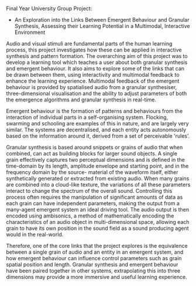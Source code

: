 Final Year University Group Project:

- An Exploration into the Links Between Emergent Behaviour and Granular Synthesis, Assessing their Learning Potential in a Multimodal, Interactive Environment

Audio and visual stimuli are fundamental parts of the human learning process, this project investigates how these can be applied in interactive synthesis and pattern formation. The overarching aim of this project was to develop a learning tool which teaches a user about both granular synthesis and emergent behaviour. It also aims to explore some of the links that can be drawn between them, using interactivity and multimodal feedback to enhance the learning experience. Multimodal feedback of the emergent behaviour is provided by spatialised audio from a granular synthesiser, three-dimensional visualisation and the ability to adjust parameters of both the emergence algorithms and granular synthesis in real-time.

Emergent behaviour is the formation of patterns and behaviours from the interaction of individual parts in a self-organising system. Flocking, swarming and schooling are examples of this in nature, and are largely very similar. The systems are decentralised, and each entity acts autonomously based on the information around it, derived from a set of perceivable 'rules’.

Granular synthesis is based around snippets or grains of audio that when combined, can act as building blocks for larger sound objects. A single grain effectively captures two perceptual dimensions and is defined in the time-domain by its length, amplitude envelope and starting point, and in the frequency domain by the source- material of the waveform itself, either synthetically generated or extracted from existing audio. When many grains are combined into a cloud-like texture, the variations of all these parameters interact to change the spectrum of the overall sound. Controlling this process often requires the manipulation of significant amounts of data as each grain can have independent parameters, making the output from a many-agent emergent system an ideal driving tool. The audio output is then encoded using ambisonics, a method of mathematically encoding the characteristics of an audio object in multi-dimensional space, allowing each grain to have its own position in the sound field as a sound producing agent would in the real-world.

Therefore, one of the core links that the project explores is the equivalence between a single grain of audio and an entity in an emergent system, and how emergent behaviour can influence control parameters such as grain spatial position and length. Granular synthesis and emergent behaviour have been paired together in other systems, extrapolating this into three dimensions may provide a more immersive and useful learning experience.
